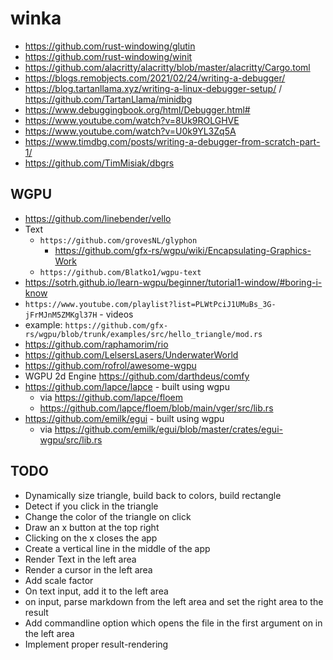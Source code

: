 # winka

* https://github.com/rust-windowing/glutin
* https://github.com/rust-windowing/winit
* https://github.com/alacritty/alacritty/blob/master/alacritty/Cargo.toml
* https://blogs.remobjects.com/2021/02/24/writing-a-debugger/
* https://blog.tartanllama.xyz/writing-a-linux-debugger-setup/ / https://github.com/TartanLlama/minidbg
* https://www.debuggingbook.org/html/Debugger.html#
* https://www.youtube.com/watch?v=8Uk9ROLGHVE
* https://www.youtube.com/watch?v=U0k9YL3Zq5A
* https://www.timdbg.com/posts/writing-a-debugger-from-scratch-part-1/
* https://github.com/TimMisiak/dbgrs

## WGPU 

* https://github.com/linebender/vello
* Text
    * `https://github.com/grovesNL/glyphon`
        * https://github.com/gfx-rs/wgpu/wiki/Encapsulating-Graphics-Work
    * `https://github.com/Blatko1/wgpu-text`
* https://sotrh.github.io/learn-wgpu/beginner/tutorial1-window/#boring-i-know
* `https://www.youtube.com/playlist?list=PLWtPciJ1UMuBs_3G-jFrMJnM5ZMKgl37H` - videos
* example: `https://github.com/gfx-rs/wgpu/blob/trunk/examples/src/hello_triangle/mod.rs`
* https://github.com/raphamorim/rio
* https://github.com/LelsersLasers/UnderwaterWorld
* https://github.com/rofrol/awesome-wgpu
* WGPU 2d Engine https://github.com/darthdeus/comfy
* https://github.com/lapce/lapce - built using wgpu
    * via https://github.com/lapce/floem
    * https://github.com/lapce/floem/blob/main/vger/src/lib.rs
* https://github.com/emilk/egui - built using wgpu
    * via https://github.com/emilk/egui/blob/master/crates/egui-wgpu/src/lib.rs

## TODO

* Dynamically size triangle, build back to colors, build rectangle
* Detect if you click in the triangle
* Change the color of the triangle on click
* Draw an x button at the top right
* Clicking on the x closes the app
* Create a vertical line in the middle of the app
* Render Text in the left area
* Render a cursor in the left area
* Add scale factor
* On text input, add it to the left area
* on input, parse markdown from the left area and set the right area to the result
* Add commandline option which opens the file in the first argument on in the left area
* Implement proper result-rendering

